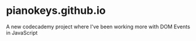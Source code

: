 # pianokeys.github.io
A new codecademy project where I've been working more with DOM Events in JavaScript
